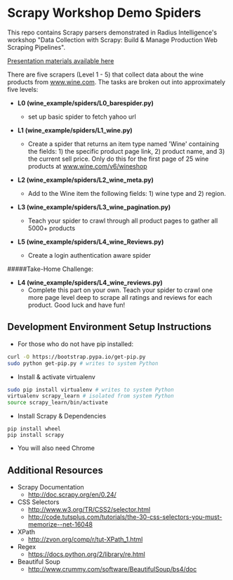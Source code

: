 Scrapy Workshop Demo Spiders
============================

This repo contains Scrapy parsers demonstrated in Radius Intelligence's workshop "Data Collection with Scrapy: Build &amp; Manage Production Web Scraping Pipelines".

[Presentation materials available here](https://docs.google.com/a/radius.com/presentation/d/1QUbdzaI7fRwY1lspgCPnZ5as-NAZzBjYEsuyKrOIBlM/edit#slide=id.g26c11f2d3_02)

There are five scrapers (Level 1 - 5) that collect data about the wine products from www.wine.com. The tasks are broken out into approximately five levels:

* __L0 (wine_example/spiders/L0_barespider.py)__
    * set up basic spider to fetch yahoo url

* __L1 (wine_example/spiders/L1_wine.py)__
    * Create a spider that returns an item type named 'Wine' containing the fields: 1) the specific product page link, 2) product name, and 3) the current sell price. Only do this for the first page of 25 wine products at www.wine.com/v6/wineshop

* __L2 (wine_example/spiders/L2_wine_meta.py)__
    * Add to the Wine item the following fields: 1) wine type and 2) region.

* __L3 (wine_example/spiders/L3_wine_pagination.py)__
    * Teach your spider to crawl through all product pages to gather all 5000+ products

* __L5 (wine_example/spiders/L4_wine_Reviews.py)__
    * Create a login authentication aware spider

#####Take-Home Challenge:
* __L4 (wine_example/spiders/L4_wine_reviews.py)__
    * Complete this part on your own. Teach your spider to crawl one more page level deep to scrape all ratings and reviews for each product. Good luck and have fun!



Development Environment Setup Instructions
------------------------------------------

* For those who do not have pip installed:
```sh
curl -O https://bootstrap.pypa.io/get-pip.py
sudo python get-pip.py # writes to system Python
```

* Install & activate virtualenv
```sh
sudo pip install virtualenv # writes to system Python
virtualenv scrapy_learn # isolated from system Python
source scrapy_learn/bin/activate
```

* Install Scrapy & Dependencies
```
pip install wheel
pip install scrapy
```

* You will also need Chrome

Additional Resources
--------------------

* Scrapy Documentation
    * http://doc.scrapy.org/en/0.24/
* CSS Selectors
    * http://www.w3.org/TR/CSS2/selector.html
    * http://code.tutsplus.com/tutorials/the-30-css-selectors-you-must-memorize--net-16048
* XPath
    * http://zvon.org/comp/r/tut-XPath_1.html
* Regex
    * https://docs.python.org/2/library/re.html
* Beautiful Soup
    * http://www.crummy.com/software/BeautifulSoup/bs4/doc

